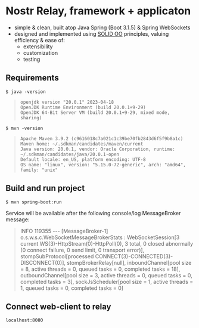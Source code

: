 # Nostr Relay, framework + applicaton
- simple & clean, built atop Java Spring (Boot 3.1.5) & Spring WebSockets
- designed and implemented using [SOLID OO](https://www.digitalocean.com/community/conceptual-articles/s-o-l-i-d-the-first-five-principles-of-object-oriented-design) principles, valuing efficiency & ease of:
  - extensibility
  - customization
  - testing

## Requirements

    $ java -version

>     openjdk version "20.0.1" 2023-04-18
>     OpenJDK Runtime Environment (build 20.0.1+9-29)
>     OpenJDK 64-Bit Server VM (build 20.0.1+9-29, mixed mode, sharing)

    $ mvn -version
>     Apache Maven 3.9.2 (c9616018c7a021c1c39be70fb2843d6f5f9b8a1c)
>     Maven home: ~/.sdkman/candidates/maven/current
>     Java version: 20.0.1, vendor: Oracle Corporation, runtime: ~/.sdkman/candidates/java/20.0.1-open
>     Default locale: en_US, platform encoding: UTF-8
>     OS name: "linux", version: "5.15.0-72-generic", arch: "amd64", family: "unix"

## Build and run project

    $ mvn spring-boot:run

Service will be available after the following console/log MessageBroker message:

>    INFO 119355 --- [MessageBroker-1] o.s.w.s.c.WebSocketMessageBrokerStats    : WebSocketSession[3 current WS(3)-HttpStream(0)-HttpPoll(0), 3 total, 0 closed abnormally (0 connect failure, 0 send limit, 0 transport error)], stompSubProtocol[processed CONNECT(3)-CONNECTED(3)-DISCONNECT(0)], stompBrokerRelay[null], inboundChannel[pool size = 8, active threads = 0, queued tasks = 0, completed tasks = 18], outboundChannel[pool size = 3, active threads = 0, queued tasks = 0, completed tasks = 3], sockJsScheduler[pool size = 1, active threads = 1, queued tasks = 0, completed tasks = 0]

## Connect web-client to relay

    localhost:8080
